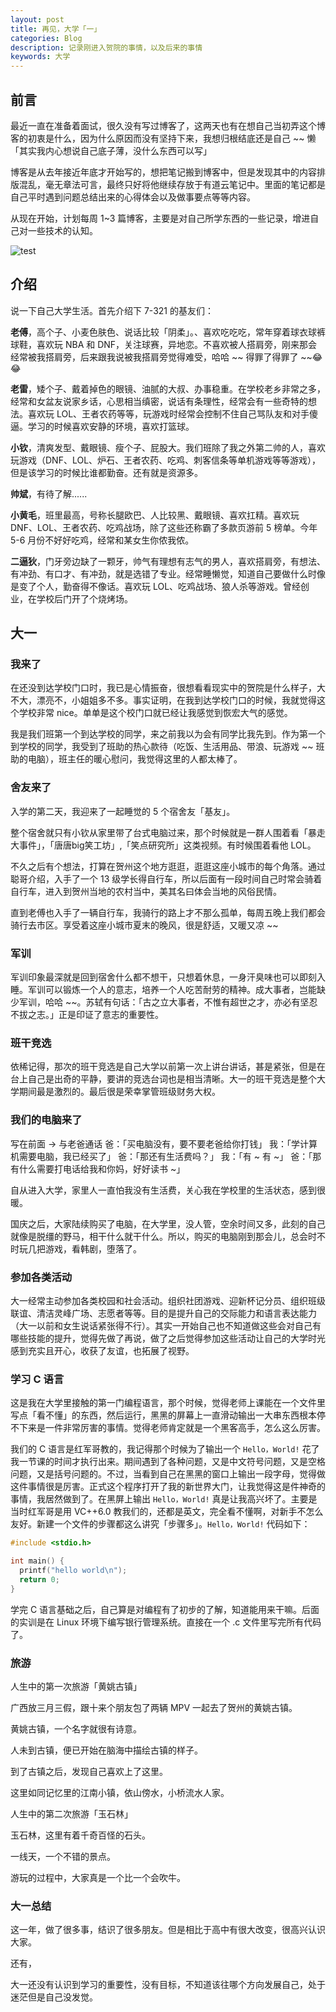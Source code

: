 ```yaml
---
layout: post
title: 再见，大学「一」
categories: Blog
description: 记录刚进入贺院的事情，以及后来的事情
keywords: 大学
---
```



## 前言

最近一直在准备着面试，很久没有写过博客了，这两天也有在想自己当初弄这个博客的初衷是什么，因为什么原因而没有坚持下来，我想归根结底还是自己 ~~ 懒「其实我内心想说自己底子薄，没什么东西可以写」


博客是从去年接近年底才开始写的，想把笔记搬到博客中，但是发现其中的内容排版混乱，毫无章法可言，最终只好将他继续存放于有道云笔记中。里面的笔记都是自己平时遇到问题总结出来的心得体会以及做事要点等等内容。

从现在开始，计划每周 1~3 篇博客，主要是对自己所学东西的一些记录，增进自己对一些技术的认知。

![test](http://h1.ioliu.cn/bing/BrazilianPine_EN-AU10074166204_1920x1080.jpg)

## 介绍
说一下自己大学生活。首先介绍下 7-321 的基友们：


**老傅**，高个子、小麦色肤色、说话比较「阴柔」。、喜欢吃吃吃，常年穿着球衣球裤球鞋，喜欢玩 NBA 和 DNF，关注球赛，异地恋。不喜欢被人搭肩旁，刚来那会经常被我搭肩旁，后来跟我说被我搭肩旁觉得难受，哈哈 ~~ 得罪了得罪了 ~~😂😂


**老雷**，矮个子、戴着掉色的眼镜、油腻的大叔、办事稳重。在学校老乡非常之多，经常和女盆友说家乡话，心思相当缜密，说话有条理性，经常会有一些奇特的想法。喜欢玩 LOL、王者农药等等，玩游戏时经常会控制不住自己骂队友和对手傻逼。学习的时候喜欢安静的环境，喜欢打篮球。


**小钦**，清爽发型、戴眼镜、瘦个子、屁股大。我们班除了我之外第二帅的人，喜欢玩游戏（DNF、LOL、炉石、王者农药、吃鸡、刺客信条等单机游戏等等游戏），但是该学习的时候比谁都勤奋。还有就是资源多。

**帅斌**，有待了解......


**小黄毛**，班里最高，号称长腿欧巴、人比较黑、戴眼镜、喜欢扛精。喜欢玩 DNF、LOL、王者农药、吃鸡战场，除了这些还称霸了多款页游前 5 榜单。今年 5-6 月份不好好吃鸡，经常和某女生你侬我侬。


**二逼狄**，门牙旁边缺了一颗牙，帅气有理想有志气的男人，喜欢搭肩旁，有想法、有冲劲、有口才、有冲劲，就是选错了专业。经常睡懒觉，知道自己要做什么时像是变了个人，勤奋得不像话。喜欢玩 LOL、吃鸡战场、狼人杀等游戏。曾经创业，在学校后门开了个烧烤场。


## 大一

### 我来了

在还没到达学校门口时，我已是心情振奋，很想看看现实中的贺院是什么样子，大不大，漂亮不，小姐姐多不多。事实证明，在我到达学校门口的时候，我就觉得这个学校非常 nice。单单是这个校门口就已经让我感觉到恢宏大气的感觉。

我是我们班第一个到达学校的同学，来之前我以为会有同学比我先到。作为第一个到学校的同学，我受到了班助的热心款待（吃饭、生活用品、带浪、玩游戏 ~~ 班助的电脑），班主任的暖心慰问，我觉得这里的人都太棒了。

### 舍友来了

入学的第二天，我迎来了一起睡觉的 5 个宿舍友「基友」。


整个宿舍就只有小钦从家里带了台式电脑过来，那个时候就是一群人围着看「暴走大事件」，「唐唐big笑工坊」,「笑点研究所」这类视频。有时候围着看他 LOL。

不久之后有个想法，打算在贺州这个地方逛逛，逛逛这座小城市的每个角落。通过聪哥介绍，入手了一个 13 级学长得自行车，所以后面有一段时间自己时常会骑着自行车，进入到贺州当地的农村当中，美其名曰体会当地的风俗民情。

直到老傅也入手了一辆自行车，我骑行的路上才不那么孤单，每周五晚上我们都会骑行去市区。享受着这座小城市夏末的晚风，很是舒适，又暖又凉 ~~

### 军训

军训印象最深就是回到宿舍什么都不想干，只想着休息，一身汗臭味也可以即刻入睡。军训可以锻炼一个人的意志，培养一个人吃苦耐劳的精神。成大事者，岂能缺少军训，哈哈 ~~。苏轼有句话：「古之立大事者，不惟有超世之才，亦必有坚忍不拔之志。」正是印证了意志的重要性。

### 班干竞选

依稀记得，那次的班干竞选是自己大学以前第一次上讲台讲话，甚是紧张，但是在台上自己是出奇的平静，要讲的竞选台词也是相当清晰。大一的班干竞选是整个大学期间最是激烈的。最后很是荣幸掌管班级财务大权。

### 我们的电脑来了

写在前面 → 与老爸通话
爸：「买电脑没有，要不要老爸给你打钱」
我：「学计算机需要电脑，我已经买了」
爸：「那还有生活费吗？」
我：「有 ~ 有 ~」
爸：「那有什么需要打电话给我和你妈，好好读书 ~」

自从进入大学，家里人一直怕我没有生活费，关心我在学校里的生活状态，感到很暖。

国庆之后，大家陆续购买了电脑，在大学里，没人管，空余时间又多，此刻的自己就像是脱缰的野马，相干什么就干什么。所以，购买的电脑刚到那会儿，总会时不时玩几把游戏，看韩剧，堕落了。


### 参加各类活动

大一经常主动参加各类校园和社会活动。组织社团游戏、迎新杯记分员、组织班级联谊、清洁灵峰广场、志愿者等等。目的是提升自己的交际能力和语言表达能力（大一以前和女生说话紧张得不行）。其实一开始自己也不知道做这些会对自己有哪些技能的提升，觉得先做了再说，做了之后觉得参加这些活动让自己的大学时光感到充实且开心，收获了友谊，也拓展了视野。

### 学习 C 语言

这是我在大学里接触的第一门编程语言，那个时候，觉得老师上课能在一个文件里写点「看不懂」的东西，然后运行，黑黑的屏幕上一直滑动输出一大串东西根本停不下来是一件非常厉害的事情。觉得老师肯定就是一个黑客高手，怎么这么厉害。

我们的 C 语言是红军哥教的，我记得那个时候为了输出一个 `Hello，World!` 花了我一节课的时间才执行出来。期间遇到了各种问题，又是中文符号问题，又是空格问题，又是括号问题的。不过，当看到自己在黑黑的窗口上输出一段字母，觉得做这件事情很是厉害。正式这个程序打开了我的新世界大门，让我觉得这是件神奇的事情，我居然做到了。在黑屏上输出 `Hello，World!` 真是让我高兴坏了。主要是当时红军哥是用 VC++6.0 教我们的，还都是英文，完全看不懂啊，对新手不怎么友好。新建一个文件的步骤都这么讲究「步骤多」。`Hello，World!` 代码如下：

```c
#include <stdio.h>

int main() {
  printf("hello world\n");
  return 0;
}
```

学完 C 语言基础之后，自己算是对编程有了初步的了解，知道能用来干嘛。后面的实训是在 Linux 环境下编写银行管理系统。直接在一个 .c 文件里写完所有代码了。

### 旅游

人生中的第一次旅游「黄姚古镇」

广西放三月三假，跟十来个朋友包了两辆 MPV 一起去了贺州的黄姚古镇。

黄姚古镇，一个名字就很有诗意。

人未到古镇，便已开始在脑海中描绘古镇的样子。

到了古镇之后，发现自己喜欢上了这里。

这里如同记忆里的江南小镇，依山傍水，小桥流水人家。

人生中的第二次旅游「玉石林」

玉石林，这里有着千奇百怪的石头。

一线天，一个不错的景点。

游玩的过程中，大家真是一个比一个会吹牛。

### 大一总结

这一年，做了很多事，结识了很多朋友。但是相比于高中有很大改变，很高兴认识大家。

还有，

大一还没有认识到学习的重要性，没有目标，不知道该往哪个方向发展自己，处于迷茫但是自己没发觉。

